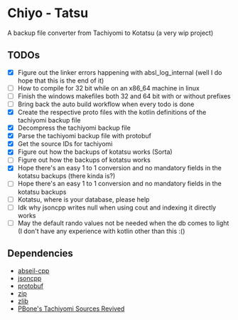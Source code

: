 # Chiyo - Tatsu

A backup file converter from Tachiyomi to Kotatsu (a very wip project)

## TODOs

-   [x] Figure out the linker errors happening with absl_log_internal
        (well I do hope that this is the end of it)
-   [ ] How to compile for 32 bit while on an x86_64 machine in linux
-   [ ] Finish the windows makefiles both 32 and 64 bit with or without prefixes
-   [ ] Bring back the auto build workflow when every todo is done
-   [x] Create the respective proto files with the kotlin definitions of the
        tachiyomi backup file
-   [x] Decompress the tachiyomi backup file
-   [x] Parse the tachiyomi backup file with protobuf
-   [x] Get the source IDs for tachiyomi
-   [x] Figure out how the backups of kotatsu works (Sorta)
-   [ ] Figure out how the backups of kotatsu works
-   [x] Hope there's an easy 1 to 1 conversion and no mandatory fields in the
        kotatsu backups (there kinda is?)
-   [ ] Hope there's an easy 1 to 1 conversion and no mandatory fields in the
        kotatsu backups
-   [ ] Kotatsu, where is your database, please help
-   [ ] Idk why jsoncpp writes null when using cout and indexing it directly
        works
-   [ ] May the default rando values not be needed when the db comes to light
        (I don't have any experience with kotlin other than this :()

## Dependencies

-   [abseil-cpp](https://github.com/abseil/abseil-cpp.git)
-   [jsoncpp](https://github.com/open-source-parsers/jsoncpp)
-   [protobuf](https://github.com/protocolbuffers/protobuf)
-   [zip](https://github.com/nih-at/libzip)
-   [zlib](https://github.com/madler/zlib)
-   [PBone's Tachiyomi Sources Revived](https://raw.githubusercontent.com/ThePBone/tachiyomi-extensions-revived/repo/index.min.json)

